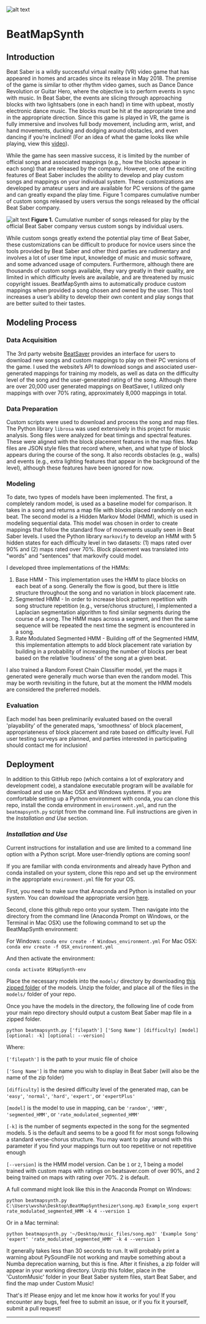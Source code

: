 ![alt text](https://github.com/wvsharber/BeatMapSynthesizer/blob/master/beatMapSynth_Banner.jpg "Image credit: fellow Beat Saber enthusiast, Jacob Joyce")

# BeatMapSynth

## Introduction
Beat Saber is a wildly successful virtual reality (VR) video game that has appeared in homes and arcades since its release in May 2018. The premise of the game is similar to other rhythm video games, such as Dance Dance Revolution or Guitar Hero, where the objective is to perform events in sync with music. In Beat Saber, the events are slicing through approaching blocks with two lightsabers (one in each hand) in time with upbeat, mostly electronic dance music. The blocks must be hit at the appropriate time and in the appropriate direction. Since this game is played in VR, the game is fully immersive and involves full body movement, including arm, wrist, and hand movements, ducking and dodging around obstacles, and even dancing if you’re inclined! (For an idea of what the game looks like while playing, view this [video](https://www.youtube.com/watch?v=c9hP7jbJTk0)). 

While the game has seen massive success, it is limited by the number of official songs and associated mappings (e.g., how the blocks appear in each song) that are released by the company. However, one of the exciting features of Beat Saber includes the ability to develop and play custom songs and mappings on your individual system. These customizations are developed by amateur users and are available for PC versions of the game and can greatly expand the play time. Figure 1 compares cumulative number of custom songs released by users versus the songs released by the official Beat Saber company.

![alt text](https://github.com/wvsharber/BeatMapSynthesizer/blob/master/reports/Figures/Figure1_CumulativeSongsReleased.png "Figure 1")
__Figure 1.__ Cumulative number of songs released for play by the official Beat Saber company versus custom songs by individual users.

While custom songs greatly extend the potential play time of Beat Saber, these customizations can be difficult to produce for novice users since the tools provided by Beat Saber and other third parties are rudimentary and involves a lot of user time input, knowledge of music and music software, and some advanced usage of computers. Furthermore, although there are thousands of custom songs available, they vary greatly in their quality, are limited in which difficulty levels are available, and are threatened by music copyright issues. BeatMapSynth aims to automatically produce custom mappings when provided a song chosen and owned by the user. This tool increases a user’s ability to develop their own content and play songs that are better suited to their tastes.

## Modeling Process
### Data Acquisition
The 3rd party website [BeatSaver](https://beatsaver.com/) provides an interface for users to download new songs and custom mappings to play on their PC versions of the game. I used the website’s API to download songs and associated user-generated mappings for training my models, as well as data on the difficulty level of the song and the user-generated rating of the song. Although there are over 20,000 user generated mappings on BeatSaver, I utilized only mappings with over 70% rating, approximately 8,000 mappings in total.

### Data Preparation
Custom scripts were used to download and process the song and map files. The Python library `librosa` was used extensively in this project for music analysis. Song files were analyzed for beat timings and spectral features. These were aligned with the block placement features in the map files. Map files are JSON style files that record where, when, and what type of block appears during the course of the song. It also records obstacles (e.g., walls) and events (e.g., extra lighting features that appear in the background of the level), although these features have been ignored for now.

### Modeling
To date, two types of models have been implemented. The first, a completely random model, is used as a baseline model for comparison. It takes in a song and returns a map file with blocks placed randomly on each beat. The second model is a Hidden Markov Model (HMM), which is used in modeling sequential data.  This model was chosen in order to create mappings that follow the standard flow of movements usually seen in Beat Saber levels. I used the Python library `markovify` to develop an HMM with 5 hidden states for each difficulty level in two datasets: (1) maps rated over 90% and (2) maps rated over 70%. Block placement was translated into "words" and "sentences" that markovify could model.

I developed three implementations of the HMMs:
1. Base HMM - This implementation uses the HMM to place blocks on each beat of a song. Generally the flow is good, but there is little structure throughout the song and no variation in block placement rate.
2. Segmented HMM - In order to increase block pattern repetition with song structure repetition (e.g., verse/chorus structure), I implemented a Laplacian segmentation algorithm to find similar segments during the course of a song. The HMM maps across a segment, and then the same sequence will be repeated the next time the segment is encountered in a song.
3. Rate Modulated Segmented HMM - Building off of the Segmented HMM, this implementation attempts to add block placement rate variation by building in a probability of increasing the number of blocks per beat based on the relative 'loudness' of the song at a given beat. 

I also trained a Random Forest Chain Classifier model, yet the maps it generated were generally much worse than even the random model. This may be worth revisiting in the future, but at the moment the HMM models are considered the preferred models.

### Evaluation
Each model has been preliminarily evaluated based on the overall 'playability' of the generated maps, 'smoothness' of block placement, appropriateness of block placement and rate based on difficulty level. Full user testing surveys are planned, and parties interested in participating should contact me for inclusion! 

## Deployment
In addition to this GitHub repo (which contains a lot of exploratory and development code), a standalone executable program will be available for download and use on Mac OSX and Windows systems. If you are comfortable setting up a Python environment with conda, you can clone this repo, install the conda environment in `environment.yml`, and run the `beatmapsynth.py` script from the command line. Full instructions are given in the _Installation and Use_ section.

### _Installation and Use_ 

Current instructions for installation and use are limited to a command line option with a Python script. More user-friendly options are coming soon!

If you are familiar with conda environments and already have Python and conda installed on your system, clone this repo and set up the environment in the appropriate `environment.yml` file for your OS. 

First, you need to make sure that Anaconda and Python is installed on your system. You can download the appropriate version [here](https://www.anaconda.com/products/individual).

Second, clone this github repo onto your system. Then navigate into the directory from the command line (Anaconda Prompt on Windows, or the Terminal in Mac OSX) use the following command to set up the BeatMapSynth environment:

For Windows: ```conda env create -f Windows_environment.yml```
For Mac OSX: ```conda env create -f OSX_environment.yml```

And then activate the environment:

```conda activate BSMapSynth-env```

Place the necessary models into the `models/` directory by downloading [this zipped folder](https://drive.google.com/open?id=1p7j0sENy0DzcMHd3iQ_LQw14j6OcKLsY) of the models. Unzip the folder, and place all of the files in the `models/` folder of your repo.

Once you have the models in the directory, the following line of code from your main repo directory should output a custom Beat Saber map file in a zipped folder.

```python beatmapsynth.py ['filepath'] ['Song Name'] [difficulty] [model] [optional: -k] [optional: --version]```

Where: 

`['filepath']` is the path to your music file of choice

`['Song Name']` is the name you wish to display in Beat Saber (will also be the name of the zip folder)

`[difficulty]` is the desired difficulty level of the generated map, can be `'easy'`, `'normal'`, `'hard'`, `'expert'`, or `'expertPlus'`

`[model]` is the model to use in mapping, can be `'random'`, `'HMM'`, `'segmented_HMM'`, or `'rate_modulated_segmented_HMM'`

`[-k]` is the number of segments expected in the song for the segmented models. 5 is the default and seems to be a good fit for most songs following a standard verse-chorus structure. You may want to play around with this parameter if you find your mappings turn out too repetitive or not repetitive enough

`[--version]` is the HMM model version. Can be `1` or `2`, 1 being a model trained with custom maps with ratings on beatsaver.com of over 90%, and 2 being trained on maps with rating over 70%. 2 is default.

A full command might look like this in the Anaconda Prompt on Windows:

```python beatmapsynth.py C:\Users\wvsha\Desktop\BeatMapSynthesizer\song.mp3 Example_song expert rate_modulated_segmented_HMM -k 4 --version 1```

Or in a Mac terminal:

```python beatmapsynth.py '~/Desktop/music_files/song.mp3' 'Example Song' 'expert' 'rate_modulated_segmented_HMM' -k 4 --version 1```

It generally takes less than 30 seconds to run. It will probably print a warning about PySoundFile not working and maybe something about a Numba deprecation warning, but this is fine. After it finishes, a zip folder will appear in your working directory. Unzip this folder, place in the 'CustomMusic' folder in your Beat Saber system files, start Beat Saber, and find the map under Custom Music! 

That's it! Please enjoy and let me know how it works for you! If you encounter any bugs, feel free to submit an issue, or if you fix it yourself, submit a pull request! 

---